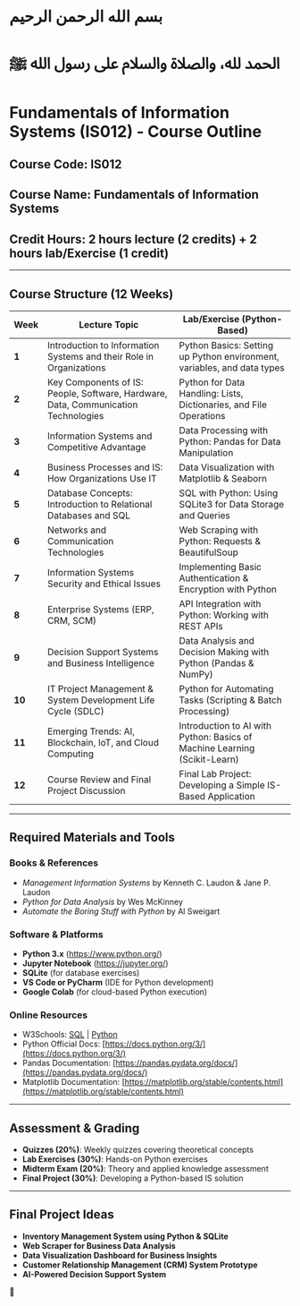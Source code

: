 # بسم الله الرحمن الرحيم
# الحمد لله، والصلاة والسلام على رسول الله ﷺ

# **Fundamentals of Information Systems (IS012) - Course Outline**

## **Course Code:** IS012  
## **Course Name:** Fundamentals of Information Systems  
## **Credit Hours:** 2 hours lecture (2 credits) + 2 hours lab/Exercise (1 credit)  

---

## **Course Structure (12 Weeks)**

| **Week** | **Lecture Topic** | **Lab/Exercise (Python-Based)**
|---------|------------------|-------------------------------|
| **1** | Introduction to Information Systems and their Role in Organizations | Python Basics: Setting up Python environment, variables, and data types |
| **2** | Key Components of IS: People, Software, Hardware, Data, Communication Technologies | Python for Data Handling: Lists, Dictionaries, and File Operations |
| **3** | Information Systems and Competitive Advantage | Data Processing with Python: Pandas for Data Manipulation |
| **4** | Business Processes and IS: How Organizations Use IT | Data Visualization with Matplotlib & Seaborn |
| **5** | Database Concepts: Introduction to Relational Databases and SQL | SQL with Python: Using SQLite3 for Data Storage and Queries |
| **6** | Networks and Communication Technologies | Web Scraping with Python: Requests & BeautifulSoup |
| **7** | Information Systems Security and Ethical Issues | Implementing Basic Authentication & Encryption with Python |
| **8** | Enterprise Systems (ERP, CRM, SCM) | API Integration with Python: Working with REST APIs |
| **9** | Decision Support Systems and Business Intelligence | Data Analysis and Decision Making with Python (Pandas & NumPy) |
| **10** | IT Project Management & System Development Life Cycle (SDLC) | Python for Automating Tasks (Scripting & Batch Processing) |
| **11** | Emerging Trends: AI, Blockchain, IoT, and Cloud Computing | Introduction to AI with Python: Basics of Machine Learning (Scikit-Learn) |
| **12** | Course Review and Final Project Discussion | Final Lab Project: Developing a Simple IS-Based Application |

---

## **Required Materials and Tools**
### **Books & References**
- *Management Information Systems* by Kenneth C. Laudon & Jane P. Laudon
- *Python for Data Analysis* by Wes McKinney
- *Automate the Boring Stuff with Python* by Al Sweigart

### **Software & Platforms**
- **Python 3.x** (https://www.python.org/)
- **Jupyter Notebook** (https://jupyter.org/)
- **SQLite** (for database exercises)
- **VS Code or PyCharm** (IDE for Python development)
- **Google Colab** (for cloud-based Python execution)

### **Online Resources**
- W3Schools: [SQL](https://www.w3schools.com/sql/) | [Python](https://www.w3schools.com/python/)
- Python Official Docs: [https://docs.python.org/3/](https://docs.python.org/3/)
- Pandas Documentation: [https://pandas.pydata.org/docs/](https://pandas.pydata.org/docs/)
- Matplotlib Documentation: [https://matplotlib.org/stable/contents.html](https://matplotlib.org/stable/contents.html)

---

## **Assessment & Grading**
- **Quizzes (20%)**: Weekly quizzes covering theoretical concepts
- **Lab Exercises (30%)**: Hands-on Python exercises
- **Midterm Exam (20%)**: Theory and applied knowledge assessment
- **Final Project (30%)**: Developing a Python-based IS solution

---

## **Final Project Ideas**
- **Inventory Management System using Python & SQLite**
- **Web Scraper for Business Data Analysis**
- **Data Visualization Dashboard for Business Insights**
- **Customer Relationship Management (CRM) System Prototype**
- **AI-Powered Decision Support System**

🚀
